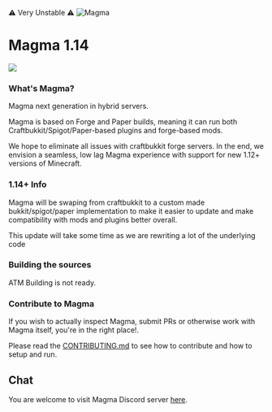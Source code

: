 :warning: Very Unstable :warning:
![Magma](https://img.hexeption.co.uk/magma-new.png)

# Magma 1.14

![](https://img.shields.io/badge/Minecraft%20Forge-1.14.4%20--%2028.1.93-orange.svg?style=for-the-badge)

### What's Magma?

Magma next  generation in hybrid servers.

Magma is based on Forge and Paper builds, meaning it can run both Craftbukkit/Spigot/Paper-based plugins and forge-based mods.

We hope to eliminate all issues with craftbukkit forge servers. In the end, we envision a seamless, low lag Magma experience with support for new 1.12+ versions of Minecraft.

### 1.14+ Info

Magma will be swaping from craftbukkit to a custom made bukkit/spigot/paper implementation to make it easier to update and make compatibility with mods and plugins better overall.

This update will take some time as we are rewriting a lot of the underlying code 

### Building the sources

ATM Building is not ready.

### Contribute to Magma
If you wish to actually inspect Magma, submit PRs or otherwise work with Magma itself, you're in the right place!.

Please read the [CONTRIBUTING.md](https://github.com/magmafoundation/Magma/blob/master/CONTRIBUTING.md) to see how to contribute and how to setup and run.

## Chat

You are welcome to visit Magma Discord server [here](https://discord.gg/6rkqngA).
